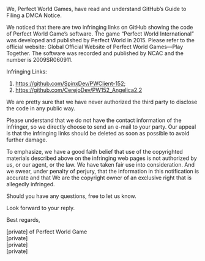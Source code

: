 We, Perfect World Games, have read and understand GitHub’s Guide to Filing a DMCA Notice.
 
We noticed that there are two infringing links on GitHub showing the code of Perfect World Game’s software. The game “Perfect World International” was developed and published by Perfect World in 2015. Please refer to the official website: Global Official Website of Perfect World Games—Play Together. The software was recorded and published by NCAC and the number is 2009SR060911.
 
Infringing Links:  
1) https://github.com/SpinxDev/PWClient-152;  
2) https://github.com/CerejoDev/PW152_Angelica2.2
 
We are pretty sure that we have never authorized the third party to disclose the code in any public way.
 
Please understand that we do not have the contact information of the infringer, so we directly choose to send an e-mail to your party. Our appeal is that the infringing links should be deleted as soon as possible to avoid further damage.
 
To emphasize, we have a good faith belief that use of the copyrighted materials described above on the infringing web pages is not authorized by us, or our agent, or the law. We have taken fair use into consideration. And we swear, under penalty of perjury, that the information in this notification is accurate and that We are the copyright owner of an exclusive right that is allegedly infringed.
 
Should you have any questions, free to let us know. 
 
Look forward to your reply.
 
Best regards,
 
[private] of Perfect World Game  
[private]  
[private]  
[private]  
